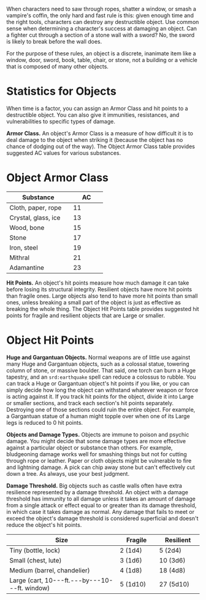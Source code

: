 When characters need to saw through ropes, shatter a window, or smash a
vampire's coffin, the only hard and fast rule is this: given enough time
and the right tools, characters can destroy any destructible object. Use
common sense when determining a character's success at damaging an
object. Can a fighter cut through a section of a stone wall with a
sword? No, the sword is likely to break before the wall does.

For the purpose of these rules, an object is a discrete, inanimate item
like a window, door, sword, book, table, chair, or stone, not a building
or a vehicle that is composed of many other objects.

Statistics for Objects
======================

When time is a factor, you can assign an Armor Class and hit points to a
destructible object. You can also give it immunities, resistances, and
vulnerabilities to specific types of damage.

**Armor Class.** An object's Armor Class is a measure of how difficult
it is to deal damage to the object when striking it (because the object
has no chance of dodging out of the way). The Object Armor Class table
provides suggested AC values for various substances.

Object Armor Class
==================

<table style="width:50%;">
<colgroup>
<col style="width: 30%" />
<col style="width: 19%" />
</colgroup>
<thead>
<tr class="header">
<th>Substance</th>
<th>AC</th>
</tr>
</thead>
<tbody>
<tr class="odd">
<td>Cloth, paper, rope</td>
<td>11</td>
</tr>
<tr class="even">
<td>Crystal, glass, ice</td>
<td>13</td>
</tr>
<tr class="odd">
<td>Wood, bone</td>
<td>15</td>
</tr>
<tr class="even">
<td>Stone</td>
<td>17</td>
</tr>
<tr class="odd">
<td>Iron, steel</td>
<td>19</td>
</tr>
<tr class="even">
<td>Mithral</td>
<td>21</td>
</tr>
<tr class="odd">
<td>Adamantine</td>
<td>23</td>
</tr>
</tbody>
</table>

**Hit Points.** An object's hit points measure how much damage it can
take before losing its structural integrity. Resilient objects have more
hit points than fragile ones. Large objects also tend to have more hit
points than small ones, unless breaking a small part of the object is
just as effective as breaking the whole thing. The Object Hit Points
table provides suggested hit points for fragile and resilient objects
that are Large or smaller.

Object Hit Points
=================

**Huge and Gargantuan Objects.** Normal weapons are of little use
against many Huge and Gargantuan objects, such as a colossal statue,
towering column of stone, or massive boulder. That said, one torch can
burn a Huge tapestry, and an `srd:earthquake` spell can reduce a
colossus to rubble. You can track a Huge or Gargantuan object's hit
points if you like, or you can simply decide how long the object can
withstand whatever weapon or force is acting against it. If you track
hit points for the object, divide it into Large or smaller sections, and
track each section's hit points separately. Destroying one of those
sections could ruin the entire object. For example, a Gargantuan statue
of a human might topple over when one of its Large legs is reduced to 0
hit points.

**Objects and Damage Types.** Objects are immune to poison and psychic
damage. You might decide that some damage types are more effective
against a particular object or substance than others. For example,
bludgeoning damage works well for smashing things but not for cutting
through rope or leather. Paper or cloth objects might be vulnerable to
fire and lightning damage. A pick can chip away stone but can't
effectively cut down a tree. As always, use your best judgment.

**Damage Threshold.** Big objects such as castle walls often have extra
resilience represented by a damage threshold. An object with a damage
threshold has immunity to all damage unless it takes an amount of damage
from a single attack or effect equal to or greater than its damage
threshold, in which case it takes damage as normal. Any damage that
fails to meet or exceed the object's damage threshold is considered
superficial and doesn't reduce the object's hit points.

<table>
<colgroup>
<col style="width: 56%" />
<col style="width: 20%" />
<col style="width: 22%" />
</colgroup>
<thead>
<tr class="header">
<th>Size</th>
<th>Fragile</th>
<th>Resilient</th>
</tr>
</thead>
<tbody>
<tr class="odd">
<td>Tiny (bottle, lock)</td>
<td>2 (1d4)</td>
<td>5 (2d4)</td>
</tr>
<tr class="even">
<td>Small (chest, lute)</td>
<td>3 (1d6)</td>
<td>10 (3d6)</td>
</tr>
<tr class="odd">
<td>Medium (barrel, chandelier)</td>
<td>4 (1d8)</td>
<td>18 (4d8)</td>
</tr>
<tr class="even">
<td>Large (cart, 10---ft.---by---10---ft. window)</td>
<td>5 (1d10)</td>
<td>27 (5d10)</td>
</tr>
</tbody>
</table>

